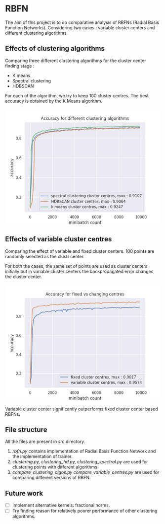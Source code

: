 # RBFN

The aim of this project is to do comparative analysis of RBFNs (Radial Basis Function Networks).
Considering two cases : variable cluster centers and different clustering algorithms.

## Effects of clustering algorithms

Comparing three different clustering algorithms for the cluster center finding stage :
- K means 
- Spectral clustering
- HDBSCAN

For each of the algorithm, we try to keep 100 cluster centres.
The best accuracy is obtained by the K Means algorithm. 

![Accuracy_for_different_clustering_algorithms](./images/Accuracy_for_different_clustering_algorithms.png)

## Effects of variable cluster centres

Comparing the effect of variable and fixed cluster centers. 
100 points are randomly selected as the clustr center.

For both the cases, the same set of points are used as cluster centers initially but in variable cluster centers the backpropagated error changes the cluster center.

![Accuracy_for_variable_cluster_centers](./images/Accuracy_for_variable_cluster_centres.png)

Variable cluster center significantly outperforms fixed cluster center based RBFNs.

## File structure

All the files are present in *src* directory.

1. *rbfn.py* contains implementation of Radial Basis Function Network and the implementation of trainer.
2. *clustering.py, clustering_hd.py, clustering_spectral.py* are used for clustering points with different algorithms.
3. *compare_clustering_algos.py compare_variable_centres.py* are used for comparing different versions of RBFN.

## Future work 
- [ ] Implement alternative kernels: fractional norms.
- [ ] Try finding reason for relatively poorer performance of other clustering algorithms.